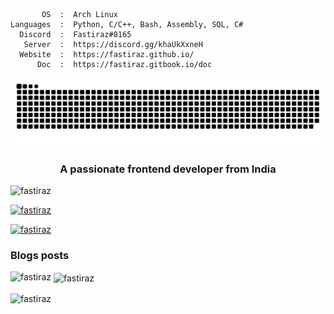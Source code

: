 ```text
       OS  :  Arch Linux
Languages  :  Python, C/C++, Bash, Assembly, SQL, C#
  Discord  :  Fastiraz#8165
   Server  :  https://discord.gg/khaUkXxneH
  Website  :  https://fastiraz.github.io/
      Doc  :  https://fastiraz.gitbook.io/doc
```

<a href="https://discord.gg/khaUkXxneH" target="_blank"><img src="https://github.com/Fastiraz/Fastiraz/blob/main/assets/github-contribution-grid-snake.svg" alt="snake"></a>


<h3 align="center">A passionate frontend developer from India</h3>

<p align="left"> <img src="https://komarev.com/ghpvc/?username=fastiraz&label=Profile%20views&color=0e75b6&style=flat" alt="fastiraz" /> </p>

<p align="left"> <a href="https://github.com/ryo-ma/github-profile-trophy"><img src="https://github-profile-trophy.vercel.app/?username=fastiraz" alt="fastiraz" /></a> </p>

<p align="left"> <a href="https://twitter.com/fastiraz" target="blank"><img src="https://img.shields.io/twitter/follow/fastiraz?logo=twitter&style=for-the-badge" alt="fastiraz" /></a> </p>

### Blogs posts
<!-- BLOG-POST-LIST:START -->
<!-- BLOG-POST-LIST:END -->

<!--<h3 align="left">Connect with me:</h3>
<p align="left">
<a href="https://dev.to/fastiraz" target="blank"><img align="center" src="https://raw.githubusercontent.com/rahuldkjain/github-profile-readme-generator/master/src/images/icons/Social/devto.svg" alt="fastiraz" height="30" width="40" /></a>
<a href="https://twitter.com/fastiraz" target="blank"><img align="center" src="https://raw.githubusercontent.com/rahuldkjain/github-profile-readme-generator/master/src/images/icons/Social/twitter.svg" alt="fastiraz" height="30" width="40" /></a>
</p>-->

<p><img align="left" src="https://github-readme-stats.vercel.app/api/top-langs?username=fastiraz&show_icons=true&locale=en&layout=compact" alt="fastiraz" /></p>

<p>&nbsp;<img align="center" src="https://github-readme-stats.vercel.app/api?username=fastiraz&show_icons=true&locale=en" alt="fastiraz" /></p>

<p><img align="center" src="https://github-readme-streak-stats.herokuapp.com/?user=fastiraz&" alt="fastiraz" /></p>
